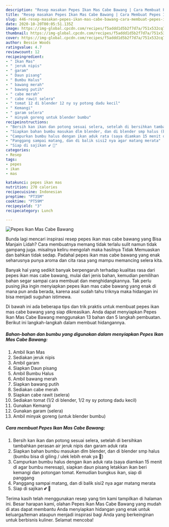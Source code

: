 ```yaml
---
description: "Resep masakan Pepes Ikan Mas Cabe Bawang | Cara Membuat Pepes Ikan Mas Cabe Bawang Yang Lezat Sekali"
title: "Resep masakan Pepes Ikan Mas Cabe Bawang | Cara Membuat Pepes Ikan Mas Cabe Bawang Yang Lezat Sekali"
slug: 446-resep-masakan-pepes-ikan-mas-cabe-bawang-cara-membuat-pepes-ikan-mas-cabe-bawang-yang-lezat-sekali
date: 2020-10-20T00:05:51.135Z
image: https://img-global.cpcdn.com/recipes/f5addd1d5b2f7d7a/751x532cq70/pepes-ikan-mas-cabe-bawang-foto-resep-utama.jpg
thumbnail: https://img-global.cpcdn.com/recipes/f5addd1d5b2f7d7a/751x532cq70/pepes-ikan-mas-cabe-bawang-foto-resep-utama.jpg
cover: https://img-global.cpcdn.com/recipes/f5addd1d5b2f7d7a/751x532cq70/pepes-ikan-mas-cabe-bawang-foto-resep-utama.jpg
author: Bessie Woods
ratingvalue: 4.7
reviewcount: 12
recipeingredient:
- " Ikan Mas"
- " jeruk nipis"
- " garam"
- " Daun pisang"
- " Bumbu Halus"
- " bawang merah"
- " bawang putih"
- " cabe merah"
- " cabe rawit selera"
- " tomat 12 di blender 12 ny sy potong dadu kecil"
- " Kemangi"
- " garam selera"
- " minyak goreng untuk blender bumbu"
recipeinstructions:
- "Bersih kan ikan dan potong sesuai selera, setelah di bersihkan tambahkan perasan air jeruk nipis dan garam aduk rata"
- "Siapkan bahan bumbu masukan dlm blender, dan di blender smp halus (bumbu bisa di giling / ulek lebih enak ya 🤩)"
- "Campurkan bumbu halus dengan ikan aduk rata (saya diamkan 15 menit dl agar bumbu meresap), siapkan daun pisang letakkan ikan beri kemangi dan potongan tomat. Kemudian bungkus ikan, siap di panggang"
- "Panggang sampai matang, dan di balik sisi2 nya agar matang merata"
- "Siap di sajikan 💕 🤩"
categories:
- Resep
tags:
- pepes
- ikan
- mas

katakunci: pepes ikan mas 
nutrition: 270 calories
recipecuisine: Indonesian
preptime: "PT35M"
cooktime: "PT59M"
recipeyield: "3"
recipecategory: Lunch

---
```



![Pepes Ikan Mas Cabe Bawang](https://img-global.cpcdn.com/recipes/f5addd1d5b2f7d7a/751x532cq70/pepes-ikan-mas-cabe-bawang-foto-resep-utama.jpg)

Bunda lagi mencari inspirasi resep pepes ikan mas cabe bawang yang Bisa Manjain Lidah? Cara membuatnya memang tidak terlalu sulit namun tidak gampang juga. misalnya keliru mengolah maka hasilnya Tidak Memuaskan dan bahkan tidak sedap. Padahal pepes ikan mas cabe bawang yang enak seharusnya punya aroma dan cita rasa yang mampu memancing selera kita.



Banyak hal yang sedikit banyak berpengaruh terhadap kualitas rasa dari pepes ikan mas cabe bawang, mulai dari jenis bahan, kemudian pemilihan bahan segar sampai cara membuat dan menghidangkannya. Tak perlu pusing jika ingin menyiapkan pepes ikan mas cabe bawang yang enak di mana pun anda berada, karena asal sudah tahu triknya maka hidangan ini bisa menjadi suguhan istimewa.


Di bawah ini ada beberapa tips dan trik praktis untuk membuat pepes ikan mas cabe bawang yang siap dikreasikan. Anda dapat menyiapkan Pepes Ikan Mas Cabe Bawang menggunakan 13 bahan dan 5 langkah pembuatan. Berikut ini langkah-langkah dalam membuat hidangannya.

<!--inarticleads1-->

##### Bahan-bahan dan bumbu yang digunakan dalam menyiapkan Pepes Ikan Mas Cabe Bawang:

1. Ambil  Ikan Mas
1. Sediakan  jeruk nipis
1. Ambil  garam
1. Siapkan  Daun pisang
1. Ambil  Bumbu Halus
1. Ambil  bawang merah
1. Siapkan  bawang putih
1. Sediakan  cabe merah
1. Siapkan  cabe rawit (selera)
1. Sediakan  tomat (1/2 di blender, 1/2 ny sy potong dadu kecil)
1. Gunakan  Kemangi
1. Gunakan  garam (selera)
1. Ambil  minyak goreng (untuk blender bumbu)




<!--inarticleads2-->

##### Cara membuat Pepes Ikan Mas Cabe Bawang:

1. Bersih kan ikan dan potong sesuai selera, setelah di bersihkan tambahkan perasan air jeruk nipis dan garam aduk rata
1. Siapkan bahan bumbu masukan dlm blender, dan di blender smp halus (bumbu bisa di giling / ulek lebih enak ya 🤩)
1. Campurkan bumbu halus dengan ikan aduk rata (saya diamkan 15 menit dl agar bumbu meresap), siapkan daun pisang letakkan ikan beri kemangi dan potongan tomat. Kemudian bungkus ikan, siap di panggang
1. Panggang sampai matang, dan di balik sisi2 nya agar matang merata
1. Siap di sajikan 💕 🤩




Terima kasih telah menggunakan resep yang tim kami tampilkan di halaman ini. Besar harapan kami, olahan Pepes Ikan Mas Cabe Bawang yang mudah di atas dapat membantu Anda menyiapkan hidangan yang enak untuk keluarga/teman ataupun menjadi inspirasi bagi Anda yang berkeinginan untuk berbisnis kuliner. Selamat mencoba!
